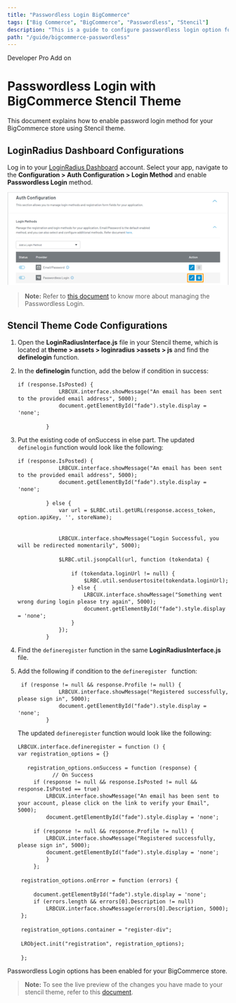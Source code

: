 ```yaml
---
title: "Passwordless Login BigCommerce"
tags: ["Big Commerce", "BigCommerce", "Passwordless", "Stencil"]
description: "This is a guide to configure passwordless login option for your BigCommerce store using Stencil theme. "
path: "/guide/bigcommerce-passwordless"
---
```


<span class="devloper-premium plan-tag">Developer Pro</span>
<span class="devloper-premium plan-tag">Add on</span>

# Passwordless Login with BigCommerce Stencil Theme
This document explains how to enable password login method for your BigCommerce store using Stencil theme.

## LoginRadius Dashboard Configurations

Log in to your [LoginRadius Dashboard](https://dashboard.loginradius.com/) account. Select your app, navigate to the **Configuration > Auth Configuration > Login Method** and enable **Passwordless Login** method.

![alt_text](../../guide/passwordless-login/images/passwordless-method-actions.png "image_tooltip")

> **Note:** Refer to <a href="https://www.loginradius.com/docs/developer/guide/passwordless-login" target="blank">this document</a> to know more about managing the Passwordless Login.

## Stencil Theme Code Configurations

1. Open the **LoginRadiusInterface.js** file in your Stencil theme, which is located at **theme > assets > loginradius >assets > js** and find the **definelogin** function.

2. In the **definelogin** function, add the below if condition in success:

   ```
   if (response.IsPosted) {
				LRBCUX.interface.showMessage("An email has been sent to the provided email address", 5000);
				document.getElementById("fade").style.display = 'none';

			}
   ```

3. Put the existing code of onSuccess in else part. The updated `definelogin` function would look like the following:

   ```
   if (response.IsPosted) {
				LRBCUX.interface.showMessage("An email has been sent to the provided email address", 5000);
				document.getElementById("fade").style.display = 'none';

			} else {
				var url = $LRBC.util.getURL(response.access_token, option.apiKey, '', storeName);


				LRBCUX.interface.showMessage("Login Successful, you will be redirected momentarily", 5000);

				$LRBC.util.jsonpCall(url, function (tokendata) {

					if (tokendata.loginUrl != null) {
						$LRBC.util.sendusertosite(tokendata.loginUrl);
					} else {
						LRBCUX.interface.showMessage("Something went wrong during login please try again", 5000);
						document.getElementById("fade").style.display = 'none';
					}
				});
			}
    ```

4. Find the `defineregister` function in the same **LoginRadiusInterface.js** file.

5. Add the following if condition to the `defineregister ` function:
   
   ```
	if (response != null && response.Profile != null) {
				LRBCUX.interface.showMessage("Registered successfully, please sign in", 5000);
				document.getElementById("fade").style.display = 'none';
			}
   ```
   
   The updated `defineregister` function would look like the following:

   ```
   LRBCUX.interface.defineregister = function () {
   var registration_options = {}

	  registration_options.onSuccess = function (response) {
              // On Success
		if (response != null && response.IsPosted != null && response.IsPosted == true)
			LRBCUX.interface.showMessage("An email has been sent to your account, please click on the link to verify your Email", 5000);
			document.getElementById("fade").style.display = 'none';

		if (response != null && response.Profile != null) {
			LRBCUX.interface.showMessage("Registered successfully, please sign in", 5000);
			document.getElementById("fade").style.display = 'none';
			}
		};

	registration_options.onError = function (errors) {

		document.getElementById("fade").style.display = 'none';
		if (errors.length && errors[0].Description != null)
			LRBCUX.interface.showMessage(errors[0].Description, 5000);
	};

	registration_options.container = "register-div";

	LRObject.init("registration", registration_options);

    };	

    ```

Passwordless Login options has been enabled for your BigCommerce store.

> **Note:** To see the live preview of the changes you have made to your stencil theme, refer to this [document](https://developer.bigcommerce.com/stencil-docs/installing-stencil-cli/live-previewing-a-theme#serving-a-live-preview).

